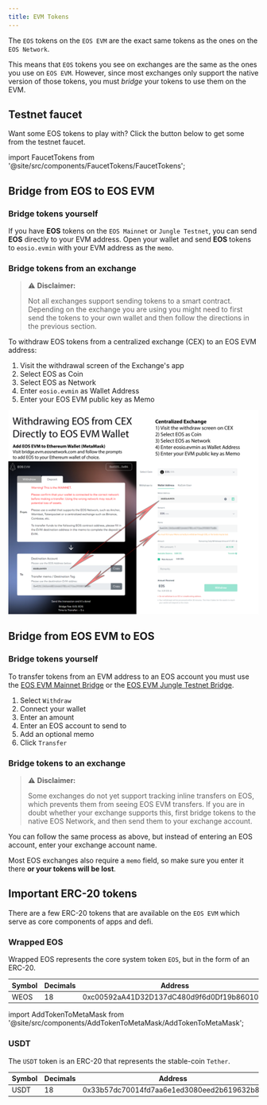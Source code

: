 ```yaml
---
title: EVM Tokens
---
```


The `EOS` tokens on the `EOS EVM` are the exact same tokens as the ones on the `EOS Network`.

This means that `EOS` tokens you see on exchanges are the same as the ones you use on `EOS EVM`. However, since most
exchanges only support the native version of those tokens, you must *bridge* your tokens to use them on the EVM.

## Testnet faucet

Want some EOS tokens to play with? Click the button below to get some from the testnet faucet.

<!-- translation-ignore -->

import FaucetTokens from '@site/src/components/FaucetTokens/FaucetTokens';

<FaucetTokens />

<!-- end-translation-ignore -->

## Bridge from EOS to EOS EVM

### Bridge tokens yourself

If you have **EOS** tokens on the `EOS Mainnet` or `Jungle Testnet`, you can send **EOS** directly to your EVM address.
Open your wallet and send **EOS** tokens to `eosio.evmin` with your EVM address as the `memo`.


### Bridge tokens from an exchange

> ⚠ **Disclaimer:**
>
> Not all exchanges support sending tokens to a smart contract. Depending on the exchange you are using you might need
> to first send the tokens to your own wallet and then follow the directions in the previous section.

To withdraw EOS tokens from a centralized exchange (CEX) to an EOS EVM address:

1. Visit the withdrawal screen of the Exchange's app
2. Select EOS as Coin
3. Select EOS as Network
4. Enter `eosio.evmin` as Wallet Address
5. Enter your EOS EVM public key as Memo

![EOS EVM Token Flow](/images/EOS-EVM_withdraw_from_CEX_to_wallet.png)




## Bridge from EOS EVM to EOS

### Bridge tokens yourself

To transfer tokens from an EVM address to an EOS account you must use the [EOS EVM Mainnet Bridge](https://bridge.evm.eosnetwork.com/)
or the [EOS EVM Jungle Testnet Bridge](https://bridge.testnet.evm.eosnetwork.com/).

1. Select `Withdraw`
2. Connect your wallet
3. Enter an amount
4. Enter an EOS account to send to
1. Add an optional memo
5. Click `Transfer`

### Bridge tokens to an exchange

> ⚠ **Disclaimer:**
>
> Some exchanges do not yet support tracking inline transfers on EOS, which prevents them from seeing EOS EVM transfers.
> If you are in doubt whether your exchange supports this, first bridge tokens to the native EOS Network, and then send them
> to your exchange account.

You can follow the same process as above, but instead of entering an EOS account, enter your exchange account name.

Most EOS exchanges also require a `memo` field, so make sure you enter it there **or your tokens will be lost**.








## Important ERC-20 tokens

There are a few ERC-20 tokens that are available on the `EOS EVM` which serve as core components of apps and defi.

### Wrapped EOS

Wrapped EOS represents the core system token `EOS`, but in the form of an ERC-20.


| Symbol    | Decimals | Address                                                                |
|-----------|----------|------------------------------------------------------------------------|
| WEOS | 18       | 0xc00592aA41D32D137dC480d9f6d0Df19b860104F |


<!-- translation-ignore -->

import AddTokenToMetaMask from '@site/src/components/AddTokenToMetaMask/AddTokenToMetaMask';

<AddTokenToMetaMask address="0xc00592aA41D32D137dC480d9f6d0Df19b860104F" symbol="WEOS" decimals="18" />

<!-- end-translation-ignore -->

### USDT

The `USDT` token is an ERC-20 that represents the stable-coin `Tether`.


| Symbol    | Decimals | Address                                                                |
|-----------|----------|------------------------------------------------------------------------|
| USDT | 18       | 0x33b57dc70014fd7aa6e1ed3080eed2b619632b8e |


<!-- translation-ignore -->

<AddTokenToMetaMask address="0x33b57dc70014fd7aa6e1ed3080eed2b619632b8e" symbol="USDT" decimals="6" />

<!-- end-translation-ignore -->
